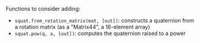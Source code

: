 Functions to consider adding:

* `squat.from_rotation_matrix(mat, [out])`: constructs a quaternion
  from a rotation matrix (as a "Matrix44", a 16-element array)
* `squat.pow(q, a, [out])`: computes the quaternion raised to a power
